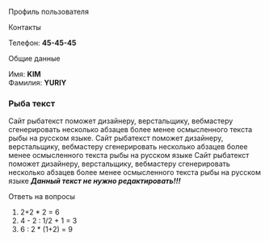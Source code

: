 Профиль пользователя

Контакты

Телефон: **45-45-45**

Общие данные

Имя: **KIM**    
Фамилия: **YURIY**

### Рыба текст
Сайт рыбатекст поможет дизайнеру, верстальщику, вебмастеру сгенерировать несколько абзацев более менее осмысленного текста рыбы на русском языке.
Сайт рыбатекст поможет дизайнеру, верстальщику, вебмастеру сгенерировать несколько абзацев более менее осмысленного текста рыбы на русском языке
Сайт рыбатекст поможет дизайнеру, верстальщику, вебмастеру сгенерировать несколько абзацев более менее осмысленного текста рыбы на русском языке
***Данный текст не нужно редактировать!!!***

Ответь на вопросы

1. 2+2 * 2 = 6
2. 4 - 2 : 1/2 + 1 = 3
3. 6 : 2 * (1+2) = 9

